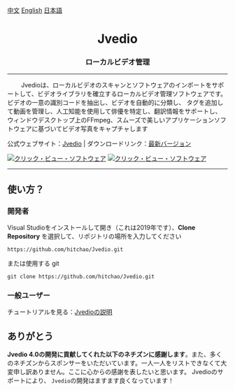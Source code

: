 ﻿
[中文](README_CHS.md) [English](README.md) [日本語](README_JP.md)


<h1 align="center">Jvedio</h1>





<h3 align="center">ローカルビデオ管理</h3>




---






&nbsp;&nbsp;&nbsp;&nbsp;&nbsp;&nbsp;&nbsp;&nbsp;Jvedioは、ローカルビデオのスキャンとソフトウェアのインポートをサポートして、ビデオライブラリを確立するローカルビデオ管理ソフトウェアです。
ビデオの一意の識別コードを抽出し、ビデオを自動的に分類し、
タグを追加して動画を管理し、人工知能を使用して俳優を特定し、翻訳情報をサポートし、
ウィンドウデスクトップ上のFFmpeg、スムーズで美しいアプリケーションソフトウェアに基づいてビデオ写真をキャプチャします


公式ウェブサイト：[Jvedio](https://hitchao.github.io/JvedioWebPage/) | ダウンロードリンク：[最新バージョン](https://github.com/hitchao/Jvedio/releases)






[![クリック・ビュー・ソフトウェア](https://s3.ax1x.com/2021/01/05/sFIEZV.png)](https://imgchr.com/i/sFIEZV)
[![クリック・ビュー・ソフトウェア](https://s3.ax1x.com/2021/01/05/sFIVaT.png)](https://imgchr.com/i/sFIVaT)

---


## 使い方？

### 開発者
Visual Studioをインストールして開き（これは2019年です）、**Clone Repository** を選択して、リポジトリの場所を入力してください

`https://github.com/hitchao/Jvedio.git`

または使用する git

`git clone https://github.com/hitchao/Jvedio.git`


### 一般ユーザー

チュートリアルを見る：[Jvedioの説明](https://github.com/hitchao/Jvedio/wiki)







## ありがとう

**Jvedio 4.0の開発に貢献してくれた以下のネチズンに感謝します**。また、多くのネチズンからスポンサーをいただいています。一人一人をリストできなくて大変申し訳ありません。ここに心からの感謝を表したいと思います。 Jvedioのサポートにより、 `Jvedio`の開発はますます良くなっています！